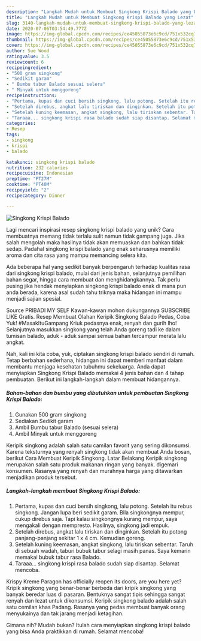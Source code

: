 ```yaml
---
description: "Langkah Mudah untuk Membuat Singkong Krispi Balado yang Lezat"
title: "Langkah Mudah untuk Membuat Singkong Krispi Balado yang Lezat"
slug: 3140-langkah-mudah-untuk-membuat-singkong-krispi-balado-yang-lezat
date: 2020-07-06T03:54:49.777Z
image: https://img-global.cpcdn.com/recipes/ce45055873e6c9cd/751x532cq70/singkong-krispi-balado-foto-resep-utama.jpg
thumbnail: https://img-global.cpcdn.com/recipes/ce45055873e6c9cd/751x532cq70/singkong-krispi-balado-foto-resep-utama.jpg
cover: https://img-global.cpcdn.com/recipes/ce45055873e6c9cd/751x532cq70/singkong-krispi-balado-foto-resep-utama.jpg
author: Sue Wood
ratingvalue: 3.5
reviewcount: 6
recipeingredient:
- "500 gram singkong"
- "Sedikit garam"
- " Bumbu tabur Balado sesuai selera"
- " Minyak untuk menggoreng"
recipeinstructions:
- "Pertama, kupas dan cuci bersih singkong, lalu potong. Setelah itu rebus singkong. Jangan lupa beri sedikit garam. Bila singkongnya mempur, cukup direbus saja. Tapi kalau singkongnya kurang mempur, saya mengakali dengan mempresto. Hasilnya, singkong jadi empuk."
- "Setelah direbus, angkat lalu tiriskan dan dinginkan. Setelah itu potong panjang-panjang sekitar 1 x 4 cm. Kemudian goreng."
- "Setelah kuning keemasan, angkat singkong, lalu tiriskan sebentar. Taruh di sebuah wadah, taburi bubuk tabur selagi masih panas. Saya kemarin memakai bubuk tabur rasa Balado."
- "Taraaa... singkong krispi rasa balado sudah siap disantap. Selamat mencoba."
categories:
- Resep
tags:
- singkong
- krispi
- balado

katakunci: singkong krispi balado 
nutrition: 232 calories
recipecuisine: Indonesian
preptime: "PT27M"
cooktime: "PT40M"
recipeyield: "2"
recipecategory: Dinner

---
```



![Singkong Krispi Balado](https://img-global.cpcdn.com/recipes/ce45055873e6c9cd/751x532cq70/singkong-krispi-balado-foto-resep-utama.jpg)

Lagi mencari inspirasi resep singkong krispi balado yang unik? Cara membuatnya memang tidak terlalu sulit namun tidak gampang juga. Jika salah mengolah maka hasilnya tidak akan memuaskan dan bahkan tidak sedap. Padahal singkong krispi balado yang enak seharusnya memiliki aroma dan cita rasa yang mampu memancing selera kita.

Ada beberapa hal yang sedikit banyak berpengaruh terhadap kualitas rasa dari singkong krispi balado, mulai dari jenis bahan, selanjutnya pemilihan bahan segar, hingga cara membuat dan menghidangkannya. Tak perlu pusing jika hendak menyiapkan singkong krispi balado enak di mana pun anda berada, karena asal sudah tahu triknya maka hidangan ini mampu menjadi sajian spesial.

Source PRIBADI MY SELF Kawan-kawan mohon dukungannya SUBSCRIBE LIKE Gratis. Resep Membuat Olahan Keripik Singkong Balado Pedas, Coba Yuk! #MasakItuGampang Kriuk pedasnya enak, renyah dan gurih lho! Selanjutnya masukkan singkong yang telah Anda goreng tadi ke dalam tumisan balado, aduk - aduk sampai semua bahan tercampur merata lalu angkat.


Nah, kali ini kita coba, yuk, ciptakan singkong krispi balado sendiri di rumah. Tetap berbahan sederhana, hidangan ini dapat memberi manfaat dalam membantu menjaga kesehatan tubuhmu sekeluarga. Anda dapat menyiapkan Singkong Krispi Balado memakai 4 jenis bahan dan 4 tahap pembuatan. Berikut ini langkah-langkah dalam membuat hidangannya.

<!--inarticleads1-->

##### Bahan-bahan dan bumbu yang dibutuhkan untuk pembuatan Singkong Krispi Balado:

1. Gunakan 500 gram singkong
1. Sediakan Sedikit garam
1. Ambil  Bumbu tabur Balado (sesuai selera)
1. Ambil  Minyak untuk menggoreng


Keripik singkong adalah salah satu camilan favorit yang sering dikonsumsi. Karena teksturnya yang renyah singkong tidak akan membuat Anda bosan, berikut Cara Membuat Keripik Singkong. Latar Belakang Keripik singkong merupakan salah satu produk makanan ringan yang banyak. digemari konsumen. Rasanya yang renyah dan murahnya harga yang ditawarkan menjadikan produk tersebut. 

<!--inarticleads2-->

##### Langkah-langkah membuat Singkong Krispi Balado:

1. Pertama, kupas dan cuci bersih singkong, lalu potong. Setelah itu rebus singkong. Jangan lupa beri sedikit garam. Bila singkongnya mempur, cukup direbus saja. Tapi kalau singkongnya kurang mempur, saya mengakali dengan mempresto. Hasilnya, singkong jadi empuk.
1. Setelah direbus, angkat lalu tiriskan dan dinginkan. Setelah itu potong panjang-panjang sekitar 1 x 4 cm. Kemudian goreng.
1. Setelah kuning keemasan, angkat singkong, lalu tiriskan sebentar. Taruh di sebuah wadah, taburi bubuk tabur selagi masih panas. Saya kemarin memakai bubuk tabur rasa Balado.
1. Taraaa... singkong krispi rasa balado sudah siap disantap. Selamat mencoba.


Krispy Kreme Paragon has officially reopen its doors, are you here yet? Kripik singkong yang benar-benar berbeda dari kripik singkong yang banyak beredar luas di pasaran. Bentuknya sangat tipis sehingga sangat renyah dan lezat untuk dikonsumsi. Keripik singkong balado adalah salah satu cemilan khas Padang. Rasanya yang pedas membuat banyak orang menyukainya dan tak jarang menjadi ketagihan. 

Gimana nih? Mudah bukan? Itulah cara menyiapkan singkong krispi balado yang bisa Anda praktikkan di rumah. Selamat mencoba!
